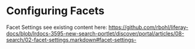 # Configuring Facets

Facet Settings see existing content here: https://github.com/rbohl/liferay-docs/blob/lrdocs-3595-new-search-portlet/discover/portal/articles/08-search/02-facet-settings.markdown#facet-settings-
